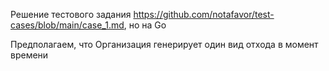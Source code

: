 Решение тестового задания https://github.com/notafavor/test-cases/blob/main/case_1.md, но на Go


Предполагаем, что Организация генерирует один вид отхода в момент времени